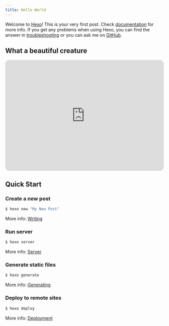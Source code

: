 ```yaml
---
title: Hello World
---
```

Welcome to [Hexo](https://hexo.io/)! This is your very first post. Check [documentation](https://hexo.io/docs/) for more info. If you get any problems when using Hexo, you can find the answer in [troubleshooting](https://hexo.io/docs/troubleshooting.html) or you can ask me on [GitHub](https://github.com/hexojs/hexo/issues).

## What a beautiful creature
<iframe 
style="border-radius:12px" 
src="https://open.spotify.com/embed/track/3PkGAknR4LgROpwUBLACuv?utm_source=generator" 
width="100%" 
height="352" 
frameBorder="0" 
allowfullscreen="" 
allow="autoplay; clipboard-write; encrypted-media; fullscreen; picture-in-picture" loading="lazy">
</iframe>

## Quick Start

### Create a new post

``` bash
$ hexo new "My New Post"
```

More info: [Writing](https://hexo.io/docs/writing.html)

### Run server

``` bash
$ hexo server
```

More info: [Server](https://hexo.io/docs/server.html)

### Generate static files

``` bash
$ hexo generate
```

More info: [Generating](https://hexo.io/docs/generating.html)

### Deploy to remote sites

``` bash
$ hexo deploy
```

More info: [Deployment](https://hexo.io/docs/one-command-deployment.html)
